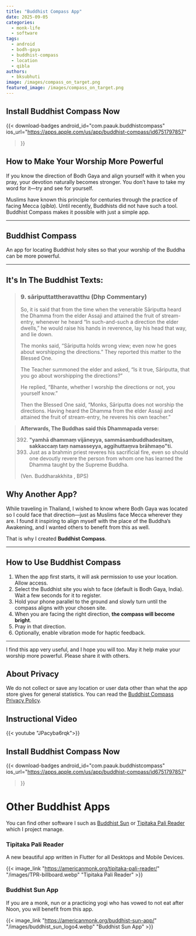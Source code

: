 ```yaml
---
title: "Buddhist Compass App"
date: 2025-09-05
categories: 
  - monk-life
  - software
tags: 
  - android
  - bodh-gaya
  - buddhist-compass
  - location
  - qibla
authors: 
  - bksubhuti
image: /images/compass_on_target.png
featured_image: /images/compass_on_target.png
---
```



## Install Buddhist Compass Now
{{< download-badges 
     android_id="com.paauk.buddhistcompass" 
     ios_url="https://apps.apple.com/us/app/buddhist-compass/id6751797857" 
>}}

## How to Make Your Worship More Powerful

If you know the direction of Bodh Gaya and align yourself with it when you pray, your devotion naturally becomes stronger. You don’t have to take my word for it—try and see for yourself.  

Muslims have known this principle for centuries through the practice of facing Mecca (*qibla*). Until recently, Buddhists did not have such a tool. Buddhist Compass makes it possible with just a simple app.

---

## Buddhist Compass

An app for locating Buddhist holy sites so that your worship of the Buddha can be more powerful.

---

## It's In The Buddhist Texts:
>### 9. sāriputtattheravatthu (Dhp Commentary)
> 
>So, it is said that from the time when the venerable Sāriputta heard the Dhamma from the elder Assaji and attained the fruit of stream-entry, whenever he heard “In such-and-such a direction the elder dwells,” he would raise his hands in reverence, lay his head that way, and lie down.
>
>The monks said, “Sāriputta holds wrong view; even now he goes about worshipping the directions.” They reported this matter to the Blessed One.
>
>The Teacher summoned the elder and asked, “Is it true, Sāriputta, that you go about worshipping the directions?”
>
>He replied, “Bhante, whether I worship the directions or not, you yourself know.”
>
>Then the Blessed One said, “Monks, Sāriputta does not worship the directions. Having heard the Dhamma from the elder Assaji and attained the fruit of stream-entry, he reveres his own teacher.”

>  **Afterwards, The Buddhas said this Dhammapada verse:**
>
>392. **"yamhā dhammaṃ vijāneyya, sammāsambuddhadesitaṃ,** 
> **sakkaccaṃ taṃ namasseyya, aggihuttaṃva brāhmaṇo"ti.**
>392. Just as a brahmin priest reveres his sacrificial fire, even so should one devoutly revere the person from whom one has
learned the Dhamma taught by the Supreme Buddha. 
>
>(Ven. Buddharakkhita , BPS)

## Why Another App?

While traveling in Thailand, I wished to know where Bodh Gaya was located so I could face that direction—just as Muslims face Mecca wherever they are. I found it inspiring to align myself with the place of the Buddha’s Awakening, and I wanted others to benefit from this as well.  

That is why I created **Buddhist Compass**.

---

## How to Use Buddhist Compass

1. When the app first starts, it will ask permission to use your location. Allow access.  
2. Select the Buddhist site you wish to face (default is Bodh Gaya, India). Wait a few seconds for it to register.  
3. Hold your phone parallel to the ground and slowly turn until the compass aligns with your chosen site.  
4. When you are facing the right direction, **the compass will become bright**.  
5. Pray in that direction.  
6. Optionally, enable vibration mode for haptic feedback.

---

I find this app very useful, and I hope you will too. May it help make your worship more powerful. Please share it with others.  


## About Privacy
We do not collect or save any location or user data other than what the app store gives for general statistics. You can read the [Buddhist Compass Privacy Policy](https://americanmonk.org/privacy-policy-for-buddhist-compass-app/).


## Instructional Video
{{< youtube "JPacyba6rqk">}}


## Install Buddhist Compass Now
{{< download-badges 
     android_id="com.paauk.buddhistcompass" 
     ios_url="https://apps.apple.com/us/app/buddhist-compass/id6751797857" 
>}}




# Other Buddhist Apps

You can find other software I such as [Buddhist Sun](https://americanmonk.org/buddhist-sun-app/) or [Tipitaka Pali Reader](https://americanmonk.org/tipitaka-pali-reader/) which I project manage.



### Tipitaka Pali Reader

A new beautiful app written in Flutter for all Desktops and Mobile Devices.

{{< image_link "https://americanmonk.org/tipitaka-pali-reader/" "/images/TPR-billboard.webp" "Tipitaka Pali Reader" >}}

### Buddhist Sun App

If you are a monk, nun or a practicing yogi who has vowed to not eat after Noon, you will benefit from this app.

{{< image_link "https://americanmonk.org/buddhist-sun-app/" "/images/buddhist_sun_logo4.webp" "Buddhist Sun App" >}}


